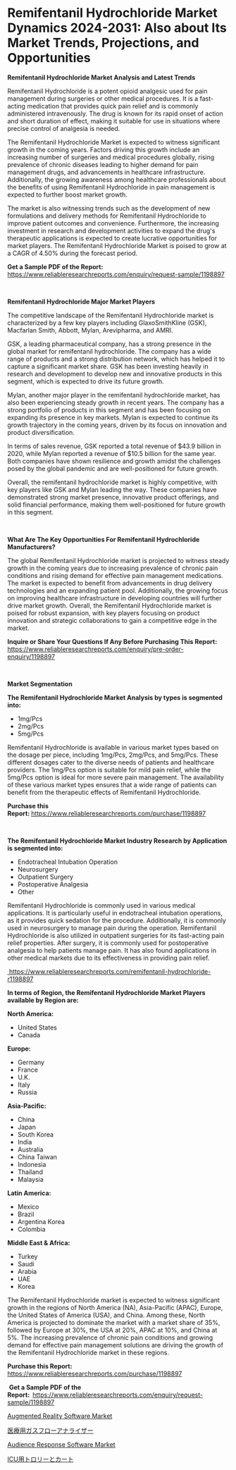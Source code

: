 <p><h1>Remifentanil Hydrochloride Market Dynamics 2024-2031: Also about Its Market Trends, Projections, and Opportunities</h1></p><p><strong>Remifentanil Hydrochloride Market Analysis and Latest Trends</strong></p>
<p><p>Remifentanil Hydrochloride is a potent opioid analgesic used for pain management during surgeries or other medical procedures. It is a fast-acting medication that provides quick pain relief and is commonly administered intravenously. The drug is known for its rapid onset of action and short duration of effect, making it suitable for use in situations where precise control of analgesia is needed.</p><p>The Remifentanil Hydrochloride Market is expected to witness significant growth in the coming years. Factors driving this growth include an increasing number of surgeries and medical procedures globally, rising prevalence of chronic diseases leading to higher demand for pain management drugs, and advancements in healthcare infrastructure. Additionally, the growing awareness among healthcare professionals about the benefits of using Remifentanil Hydrochloride in pain management is expected to further boost market growth.</p><p>The market is also witnessing trends such as the development of new formulations and delivery methods for Remifentanil Hydrochloride to improve patient outcomes and convenience. Furthermore, the increasing investment in research and development activities to expand the drug's therapeutic applications is expected to create lucrative opportunities for market players. The Remifentanil Hydrochloride Market is poised to grow at a CAGR of 4.50% during the forecast period.</p></p>
<p><strong>Get a Sample PDF of the Report:&nbsp;</strong> <a href="https://www.reliableresearchreports.com/enquiry/request-sample/1198897">https://www.reliableresearchreports.com/enquiry/request-sample/1198897</a></p>
<p>&nbsp;</p>
<p><strong>Remifentanil Hydrochloride Major Market Players</strong></p>
<p><p>The competitive landscape of the Remifentanil Hydrochloride market is characterized by a few key players including GlaxoSmithKline (GSK), Macfarlan Smith, Abbott, Mylan, Arevipharma, and AMRI. </p><p>GSK, a leading pharmaceutical company, has a strong presence in the global market for remifentanil hydrochloride. The company has a wide range of products and a strong distribution network, which has helped it to capture a significant market share. GSK has been investing heavily in research and development to develop new and innovative products in this segment, which is expected to drive its future growth.</p><p>Mylan, another major player in the remifentanil hydrochloride market, has also been experiencing steady growth in recent years. The company has a strong portfolio of products in this segment and has been focusing on expanding its presence in key markets. Mylan is expected to continue its growth trajectory in the coming years, driven by its focus on innovation and product diversification.</p><p>In terms of sales revenue, GSK reported a total revenue of $43.9 billion in 2020, while Mylan reported a revenue of $10.5 billion for the same year. Both companies have shown resilience and growth amidst the challenges posed by the global pandemic and are well-positioned for future growth.</p><p>Overall, the remifentanil hydrochloride market is highly competitive, with key players like GSK and Mylan leading the way. These companies have demonstrated strong market presence, innovative product offerings, and solid financial performance, making them well-positioned for future growth in this segment.</p></p>
<p>&nbsp;</p>
<p><strong>What Are The Key Opportunities For Remifentanil Hydrochloride Manufacturers?</strong></p>
<p><p>The global Remifentanil Hydrochloride market is projected to witness steady growth in the coming years due to increasing prevalence of chronic pain conditions and rising demand for effective pain management medications. The market is expected to benefit from advancements in drug delivery technologies and an expanding patient pool. Additionally, the growing focus on improving healthcare infrastructure in developing countries will further drive market growth. Overall, the Remifentanil Hydrochloride market is poised for robust expansion, with key players focusing on product innovation and strategic collaborations to gain a competitive edge in the market.</p></p>
<p><strong>Inquire or Share Your Questions If Any Before Purchasing This Report:</strong> <a href="https://www.reliableresearchreports.com/enquiry/pre-order-enquiry/1198897">https://www.reliableresearchreports.com/enquiry/pre-order-enquiry/1198897</a></p>
<p>&nbsp;</p>
<p><strong>Market Segmentation</strong></p>
<p><strong>The Remifentanil Hydrochloride Market Analysis by types is segmented into:</strong></p>
<p><ul><li>1mg/Pcs</li><li>2mg/Pcs</li><li>5mg/Pcs</li></ul></p>
<p><p>Remifentanil Hydrochloride is available in various market types based on the dosage per piece, including 1mg/Pcs, 2mg/Pcs, and 5mg/Pcs. These different dosages cater to the diverse needs of patients and healthcare providers. The 1mg/Pcs option is suitable for mild pain relief, while the 5mg/Pcs option is ideal for more severe pain management. The availability of these various market types ensures that a wide range of patients can benefit from the therapeutic effects of Remifentanil Hydrochloride.</p></p>
<p><strong>Purchase this Report:&nbsp;</strong><a href="https://www.reliableresearchreports.com/purchase/1198897">https://www.reliableresearchreports.com/purchase/1198897</a></p>
<p>&nbsp;</p>
<p><strong>The Remifentanil Hydrochloride Market Industry Research by Application is segmented into:</strong></p>
<p><ul><li>Endotracheal Intubation Operation</li><li>Neurosurgery</li><li>Outpatient Surgery</li><li>Postoperative Analgesia</li><li>Other</li></ul></p>
<p><p>Remifentanil Hydrochloride is commonly used in various medical applications. It is particularly useful in endotracheal intubation operations, as it provides quick sedation for the procedure. Additionally, it is commonly used in neurosurgery to manage pain during the operation. Remifentanil Hydrochloride is also utilized in outpatient surgeries for its fast-acting pain relief properties. After surgery, it is commonly used for postoperative analgesia to help patients manage pain. It has also found applications in other medical markets due to its effectiveness in providing pain relief.</p></p>
<p><a href="https://www.reliableresearchreports.com/remifentanil-hydrochloride-r1198897">&nbsp;https://www.reliableresearchreports.com/remifentanil-hydrochloride-r1198897</a></p>
<p><strong>In terms of Region, the Remifentanil Hydrochloride Market Players available by Region are:</strong></p>
<p>
    <p> <strong> North America: </strong>
        <ul>
            <li>United States</li>
            <li>Canada</li>
        </ul>
        </p> 
    <p> <strong> Europe: </strong>
        <ul>
            <li>Germany</li>
            <li>France</li>
            <li>U.K.</li>
            <li>Italy</li>
            <li>Russia</li>
        </ul>
        </p> 
    <p> <strong> Asia-Pacific: </strong>
        <ul>
            <li>China</li>
            <li>Japan</li>
            <li>South Korea</li>
            <li>India</li>
            <li>Australia</li>
            <li>China Taiwan</li>
            <li>Indonesia</li>
            <li>Thailand</li>
            <li>Malaysia</li>
        </ul>
        </p> 
    <p> <strong> Latin America: </strong>
        <ul>
            <li>Mexico</li>
            <li>Brazil</li>
            <li>Argentina Korea</li>
            <li>Colombia</li>
        </ul>
        </p> 
    <p> <strong> Middle East & Africa: </strong>
        <ul>
            <li>Turkey</li>
            <li>Saudi</li>
            <li>Arabia</li>
            <li>UAE</li>
            <li>Korea</li>
        </ul>
    </p>
    </p>
<p><p>The Remifentanil Hydrochloride market is expected to witness significant growth in the regions of North America (NA), Asia-Pacific (APAC), Europe, the United States of America (USA), and China. Among these, North America is projected to dominate the market with a market share of 35%, followed by Europe at 30%, the USA at 20%, APAC at 10%, and China at 5%. The increasing prevalence of chronic pain conditions and growing demand for effective pain management solutions are driving the growth of the Remifentanil Hydrochloride market in these regions.</p></p>
<p><strong>Purchase this Report: </strong><a href="https://www.reliableresearchreports.com/purchase/1198897">https://www.reliableresearchreports.com/purchase/1198897</a></p>
<p>&nbsp;<strong>Get a Sample PDF of the Report:&nbsp;&nbsp;</strong><a href="https://www.reliableresearchreports.com/enquiry/request-sample/1198897">https://www.reliableresearchreports.com/enquiry/request-sample/1198897</a></p>
<p><strong></strong></p>
<p><p><a href="https://github.com/dringals/Market-Research-Report-List-5/blob/main/augmented-reality-software-market.md">Augmented Reality Software Market</a></p><p><a href="https://github.com/dathomson6534/Market-Research-Report-List-2/blob/main/1307755177153.md">医療用ガスフローアナライザー</a></p><p><a href="https://github.com/lbird53714/Market-Research-Report-List-5/blob/main/audience-response-software-market.md">Audience Response Software Market</a></p><p><a href="https://github.com/BoydYundt1/Market-Research-Report-List-2/blob/main/9962600177154.md">ICU用トロリーとカート</a></p></p>